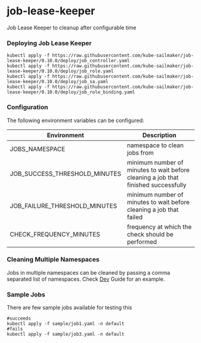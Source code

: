 # job-lease-keeper
Job Lease Keeper to cleanup after configurable time



### Deploying Job Lease Keeper

```
kubectl apply -f https://raw.githubusercontent.com/kube-sailmaker/job-lease-keeper/0.10.0/deploy/job_controller.yaml
kubectl apply -f https://raw.githubusercontent.com/kube-sailmaker/job-lease-keeper/0.10.0/deploy/job_role.yaml
kubectl apply -f https://raw.githubusercontent.com/kube-sailmaker/job-lease-keeper/0.10.0/deploy/job_sa.yaml
kubectl apply -f https://raw.githubusercontent.com/kube-sailmaker/job-lease-keeper/0.10.0/deploy/job_role_binding.yaml
```

### Configuration

The following environment variables can be configured:

|Environment|Description|
|-----------|-----------|
|JOBS_NAMESPACE |namespace to clean jobs from|
|JOB_SUCCESS_THRESHOLD_MINUTES|minimum number of minutes to wait before cleaning a job that finished successfully |
|JOB_FAILURE_THRESHOLD_MINUTES|minimum number of minutes to wait before cleaning a job that failed |
|CHECK_FREQUENCY_MINUTES |frequency at which the check should be performed |


### Cleaning Multiple Namespaces 
Jobs in multiple namespaces can be cleaned by passing a comma separated list of namespaces.
Check [Dev](DEV.md) Guide for an example.

### Sample Jobs
There are few sample jobs available for testing this
```
#succeeds
kubectl apply -f sample/job1.yaml -n default
#fails
kubectl apply -f sample/job3.yaml -n default
```
